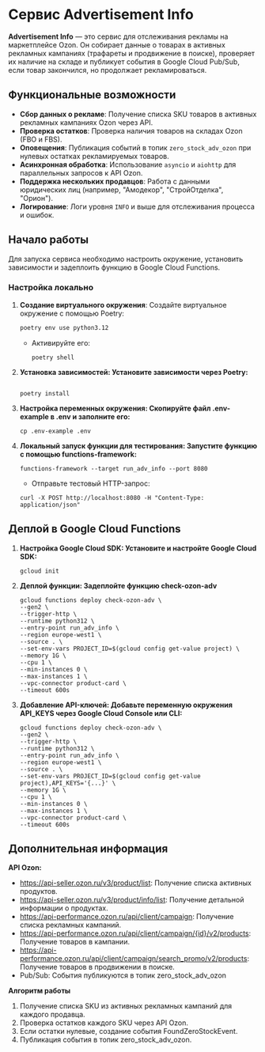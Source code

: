 # Сервис Advertisement Info

**Advertisement Info** — это сервис для отслеживания рекламы на маркетплейсе Ozon. Он собирает данные о товарах в активных рекламных кампаниях (трафареты и продвижение в поиске), проверяет их наличие на складе и публикует события в Google Cloud Pub/Sub, если товар закончился, но продолжает рекламироваться.

## Функциональные возможности

- **Сбор данных о рекламе**: Получение списка SKU товаров в активных рекламных кампаниях Ozon через API.
- **Проверка остатков**: Проверка наличия товаров на складах Ozon (FBO и FBS).
- **Оповещения**: Публикация событий в топик `zero_stock_adv_ozon` при нулевых остатках рекламируемых товаров.
- **Асинхронная обработка**: Использование `asyncio` и `aiohttp` для параллельных запросов к API Ozon.
- **Поддержка нескольких продавцов**: Работа с данными юридических лиц (например, "Амодекор", "СтройОтделка", "Орион").
- **Логирование**: Логи уровня `INFO` и выше для отслеживания процесса и ошибок.

## Начало работы

Для запуска сервиса необходимо настроить окружение, установить зависимости и задеплоить функцию в Google Cloud Functions.

### Настройка локально

1. **Создание виртуального окружения**:
   Создайте виртуальное окружение с помощью Poetry:
   ```bash
   poetry env use python3.12
   ```
   
   - Активируйте его:
       ```
      poetry shell
      ```
   
2. **Установка зависимостей: Установите зависимости через Poetry:**
    ```
   
   poetry install
   ```
   
3. **Настройка переменных окружения: Скопируйте файл .env-example в .env и заполните его:**
    ```
   cp .env-example .env
   ```
   
4. **Локальный запуск функции для тестирования: Запустите функцию с помощью functions-framework:**
   ```
   functions-framework --target run_adv_info --port 8080
   ```
   - Отправьте тестовый HTTP-запрос:
   ```
   curl -X POST http://localhost:8080 -H "Content-Type: application/json"
   ```
   
## Деплой в Google Cloud Functions
1. **Настройка Google Cloud SDK: Установите и настройте Google Cloud SDK:**
    ```
   gcloud init
   ```

2. **Деплой функции: Задеплойте функцию check-ozon-adv**
    ```
   gcloud functions deploy check-ozon-adv \
    --gen2 \
    --trigger-http \
    --runtime python312 \
    --entry-point run_adv_info \
    --region europe-west1 \
    --source . \
    --set-env-vars PROJECT_ID=$(gcloud config get-value project) \
    --memory 1G \
    --cpu 1 \
    --min-instances 0 \
    --max-instances 1 \
    --vpc-connector product-card \
    --timeout 600s
   ```
   
3. **Добавление API-ключей: Добавьте переменную окружения API_KEYS через Google Cloud Console или CLI:**
    ```
   gcloud functions deploy check-ozon-adv \
    --gen2 \
    --trigger-http \
    --runtime python312 \
    --entry-point run_adv_info \
    --region europe-west1 \
    --source . \
    --set-env-vars PROJECT_ID=$(gcloud config get-value project),API_KEYS='{...}' \
    --memory 1G \
    --cpu 1 \
    --min-instances 0 \
    --max-instances 1 \
    --vpc-connector product-card \
    --timeout 600s
   ```
   
## Дополнительная информация

**API Ozon:**
- https://api-seller.ozon.ru/v3/product/list: Получение списка активных продуктов.
- https://api-seller.ozon.ru/v3/product/info/list: Получение детальной информации о продуктах.
- https://api-performance.ozon.ru/api/client/campaign: Получение списка рекламных кампаний.
- https://api-performance.ozon.ru/api/client/campaign/{id}/v2/products: Получение товаров в кампании.
- https://api-performance.ozon.ru/api/client/campaign/search_promo/v2/products: Получение товаров в продвижении в поиске.
- Pub/Sub: События публикуются в топик zero_stock_adv_ozon

**Алгоритм работы**
1. Получение списка SKU из активных рекламных кампаний для каждого продавца.
2. Проверка остатков каждого SKU через API Ozon.
3. Если остатки нулевые, создание события FoundZeroStockEvent.
4. Публикация события в топик zero_stock_adv_ozon.
